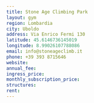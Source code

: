 ```yaml
---
title: Stone Age Climbing Park
layout: gym
region: Lombardia
city: Uboldo
address: Via Enrico Fermi 130
latitude: 45.6146736145019
longitude: 8.99026107788086
email: info@stoneageclimb.it
phone: +39 393 8715646
website: 
annual_fee: 
ingress_price: 
monthly_subscription_price: 
structures: 
rent: 
---
```


